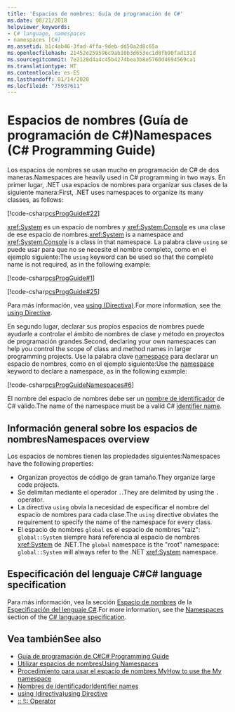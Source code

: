 ```yaml
---
title: 'Espacios de nombres: Guía de programación de C#'
ms.date: 08/21/2018
helpviewer_keywords:
- C# language, namespaces
- namespaces [C#]
ms.assetid: b1c4ab46-3fad-4ffa-9deb-dd50a2d8c65a
ms.openlocfilehash: 21452e259596c9ab10b3d653ec1d8fb90fad131d
ms.sourcegitcommit: 7e2128d4a4c45b4274bea3b8e5760d4694569ca1
ms.translationtype: HT
ms.contentlocale: es-ES
ms.lasthandoff: 01/14/2020
ms.locfileid: "75937611"
---
```

# <a name="namespaces-c-programming-guide"></a><span data-ttu-id="895f5-102">Espacios de nombres (Guía de programación de C#)</span><span class="sxs-lookup"><span data-stu-id="895f5-102">Namespaces (C# Programming Guide)</span></span>

<span data-ttu-id="895f5-103">Los espacios de nombres se usan mucho en programación de C# de dos maneras.</span><span class="sxs-lookup"><span data-stu-id="895f5-103">Namespaces are heavily used in C# programming in two ways.</span></span> <span data-ttu-id="895f5-104">En primer lugar, .NET usa espacios de nombres para organizar sus clases de la siguiente manera:</span><span class="sxs-lookup"><span data-stu-id="895f5-104">First, .NET uses namespaces to organize its many classes, as follows:</span></span>  

[!code-csharp[csProgGuide#22](~/samples/snippets/csharp/VS_Snippets_VBCSharp/csProgGuide/CS/progGuide.cs#22)]

<span data-ttu-id="895f5-105"><xref:System> es un espacio de nombres y <xref:System.Console> es una clase de ese espacio de nombres.</span><span class="sxs-lookup"><span data-stu-id="895f5-105"><xref:System> is a namespace and <xref:System.Console> is a class in that namespace.</span></span> <span data-ttu-id="895f5-106">La palabra clave `using` se puede usar para que no se necesite el nombre completo, como en el ejemplo siguiente:</span><span class="sxs-lookup"><span data-stu-id="895f5-106">The `using` keyword can be used so that the complete name is not required, as in the following example:</span></span>

[!code-csharp[csProgGuide#1](~/samples/snippets/csharp/VS_Snippets_VBCSharp/csProgGuide/CS/using.cs#1)]

[!code-csharp[csProgGuide#25](~/samples/snippets/csharp/VS_Snippets_VBCSharp/csProgGuide/CS/progGuide.cs#25)]

<span data-ttu-id="895f5-107">Para más información, vea [using (Directiva)](../../language-reference/keywords/using-directive.md).</span><span class="sxs-lookup"><span data-stu-id="895f5-107">For more information, see the [using Directive](../../language-reference/keywords/using-directive.md).</span></span>

<span data-ttu-id="895f5-108">En segundo lugar, declarar sus propios espacios de nombres puede ayudarle a controlar el ámbito de nombres de clase y método en proyectos de programación grandes.</span><span class="sxs-lookup"><span data-stu-id="895f5-108">Second, declaring your own namespaces can help you control the scope of class and method names in larger programming projects.</span></span> <span data-ttu-id="895f5-109">Use la palabra clave [namespace](../../language-reference/keywords/namespace.md) para declarar un espacio de nombres, como en el ejemplo siguiente:</span><span class="sxs-lookup"><span data-stu-id="895f5-109">Use the [namespace](../../language-reference/keywords/namespace.md) keyword to declare a namespace, as in the following example:</span></span>

[!code-csharp[csProgGuideNamespaces#6](~/samples/snippets/csharp/VS_Snippets_VBCSharp/csProgGuideNamespaces/CS/Namespaces.cs#6)]

<span data-ttu-id="895f5-110">El nombre del espacio de nombres debe ser un [nombre de identificador](../inside-a-program/identifier-names.md) de C# válido.</span><span class="sxs-lookup"><span data-stu-id="895f5-110">The name of the namespace must be a valid C# [identifier name](../inside-a-program/identifier-names.md).</span></span>

## <a name="namespaces-overview"></a><span data-ttu-id="895f5-111">Información general sobre los espacios de nombres</span><span class="sxs-lookup"><span data-stu-id="895f5-111">Namespaces overview</span></span>

<span data-ttu-id="895f5-112">Los espacios de nombres tienen las propiedades siguientes:</span><span class="sxs-lookup"><span data-stu-id="895f5-112">Namespaces have the following properties:</span></span>

- <span data-ttu-id="895f5-113">Organizan proyectos de código de gran tamaño.</span><span class="sxs-lookup"><span data-stu-id="895f5-113">They organize large code projects.</span></span>
- <span data-ttu-id="895f5-114">Se delimitan mediante el operador `.`.</span><span class="sxs-lookup"><span data-stu-id="895f5-114">They are delimited by using the `.` operator.</span></span>
- <span data-ttu-id="895f5-115">La directiva `using` obvia la necesidad de especificar el nombre del espacio de nombres para cada clase.</span><span class="sxs-lookup"><span data-stu-id="895f5-115">The `using` directive obviates the requirement to specify the name of the namespace for every class.</span></span>
- <span data-ttu-id="895f5-116">El espacio de nombres `global` es el espacio de nombres "raíz": `global::System` siempre hará referencia al espacio de nombres <xref:System> de .NET.</span><span class="sxs-lookup"><span data-stu-id="895f5-116">The `global` namespace is the "root" namespace: `global::System` will always refer to the .NET <xref:System> namespace.</span></span>

## <a name="c-language-specification"></a><span data-ttu-id="895f5-117">Especificación del lenguaje C#</span><span class="sxs-lookup"><span data-stu-id="895f5-117">C# language specification</span></span>

<span data-ttu-id="895f5-118">Para más información, vea la sección [Espacio de nombres](~/_csharplang/spec/namespaces.md) de la [Especificación del lenguaje C#](~/_csharplang/spec/introduction.md).</span><span class="sxs-lookup"><span data-stu-id="895f5-118">For more information, see the [Namespaces](~/_csharplang/spec/namespaces.md) section of the [C# language specification](~/_csharplang/spec/introduction.md).</span></span>

## <a name="see-also"></a><span data-ttu-id="895f5-119">Vea también</span><span class="sxs-lookup"><span data-stu-id="895f5-119">See also</span></span>

- [<span data-ttu-id="895f5-120">Guía de programación de C#</span><span class="sxs-lookup"><span data-stu-id="895f5-120">C# Programming Guide</span></span>](../index.md)
- [<span data-ttu-id="895f5-121">Utilizar espacios de nombres</span><span class="sxs-lookup"><span data-stu-id="895f5-121">Using Namespaces</span></span>](using-namespaces.md)
- [<span data-ttu-id="895f5-122">Procedimiento para usar el espacio de nombres My</span><span class="sxs-lookup"><span data-stu-id="895f5-122">How to use the My namespace</span></span>](how-to-use-the-my-namespace.md)
- [<span data-ttu-id="895f5-123">Nombres de identificador</span><span class="sxs-lookup"><span data-stu-id="895f5-123">Identifier names</span></span>](../inside-a-program/identifier-names.md)
- [<span data-ttu-id="895f5-124">using (directiva)</span><span class="sxs-lookup"><span data-stu-id="895f5-124">using Directive</span></span>](../../language-reference/keywords/using-directive.md)
- [<span data-ttu-id="895f5-125">:: !</span><span class="sxs-lookup"><span data-stu-id="895f5-125">:: Operator</span></span>](../../language-reference/operators/namespace-alias-qualifier.md)
